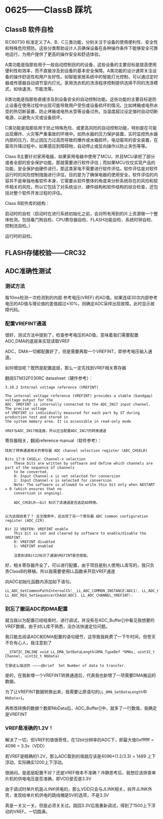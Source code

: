 # 0625——ClassB 踩坑

## ClassB 软件自检

IEC60730 标准定义了A、B、C三类功能，分别关注于设备的使用便利性、安全性和特殊危险预防。这些分类帮助设计人员确保设备在各种操作条件下能够安全可靠地运行，为用户提供了更高的操作安全和舒适体验。

A类功能是指那些用于一般自动控制目的的设备，这些设备的主要目标是提高使用便利性和效率，而不直接涉及到设备的基本安全保障。A类功能的设计通常关注设备的操作舒适性和用户友好性。如智能家居系统中的智能灯光控制，可以通过定时器或传感器自动调节室内灯光。家用洗衣机的洗涤程序控制提供选择不同的洗涤模式，如快速洗、节能洗等。

B类功能是指那些直接涉及到设备安全的自动控制功能。这些功能的主要目标是防止设备在使用过程中出现可能导致用户受伤或设备损坏的情况。比如烤箱或电热水壶的热切断装置，防止烤箱或电热水壶等设备过热，当温度超过设定值时自动切断电源，以避免火灾或设备损坏。

C类功能是指那些用于防止特殊危险、或更高风险的自动控制功能，特别是在可能出现爆炸、火灾等严重事故的环境中。如热水器的压力保护装置，实时监控热水器内部的压力，防止因压力过高而导致的爆炸或水箱损坏。电动窗帘的安全装置，在窗帘升降过程中，如果感应到障碍物，自动停止或反向操作以防止夹伤等等。

Class B主要针对家用电器，如果家用电器中使用了MCU，并且MCU承担了部分或者全部的安全保护功能，那就需要进行软件评估；而如果MCU仅仅实现产品的功能，安全保护由硬件进行，那这类家电不需要进行软件评估。软件评估是对软件运行时的风险控制措施进行评估，目的是为了确保电器的使用安全。软件评估的内容并不是单独地看软件本身，它需要从软件整体的角度来分析系统存在的风险和软件相关的风险，所以它包括了对系统设计、硬件结构和软件结构的综合检查，还包括对整个软件开发过程的评估。

Class B软件库的结构：

启动时的自检（启动时在进行系统初始化之前，会对所有用到的片上资源做一个整体检测，包括看门狗自检、CPU寄存器自检、FLASH功能自检、系统时钟自检、控制流自检。）

运行时的自检。

## FLASH存储校验——CRC32

## ADC准确性测试

### 测试方法

每10ms检测一次检测到的内部 参考电压(VREF) 的AD值。如果连续30次内部参考电压的AD值与理论值的差值超过±10%，则确定ADC采样出现故障。此时显示故障代码。

### 配置VREFINT通道

很好，测试方法中提到了，检查参考电压的AD值，意味着我们需要配置ADC,DMA的底层来实现读取VREF

ADC，DMA一切都配置好了，但是需要再取一个VREFINT，即参考电压输入通道。

如何增加呢？既然是配置底层，那么一定先找到VREF相关寄存器

翻阅STM32F030RC datasheet（硬件参考）：

    3.10.2 Internal voltage reference (VREFINT)

    The internal voltage reference (VREFINT) provides a stable (bandgap) voltage output for the 
    ADC. VREFINT is internally connected to the ADC_IN17 input channel. The precise voltage 
    of VREFINT is individually measured for each part by ST during production test and stored in 
    the system memory area. It is accessible in read-only mode

    VREF与ADC_IN17相连接，所以应当配置ADC_IN17的转换通道

寄存器相关，翻阅reference manual（软件参考）：

    找到了转换通道相关的寄存器 ADC channel selection register (ADC_CHSELR)
    
    Bits 17:0 CHSELx: Channel-x selection
        These bits are written by software and define which channels are part of the sequence of channels 
        to be converted. 
        0: Input Channel-x is not selected for conversion
        1: Input Channel-x is selected for conversion
        Note: The software is allowed to write this bit only when ADSTART = 0 (which ensures that no 
        conversion is ongoing).

        ADC_CHSELR——bit 标识了该通道是否选定AD转换。


    以为这就结束了？ 全文搜索中，还出现了另一个寄存器 ADC common configuration register (ADC_CCR)

    Bit 22 VREFEN: VREFINT enable
        This bit is set and cleared by software to enable/disable the VREFINT.
        0: VREFINT disabled
        1: VREFINT enabled

        注意到该Bit22标识了通道VREFINT是否使能。

好，相关寄存器齐全了，可以进行配置，由于项目是别人使用LL库写的，我只负责ClassB的移植。所以我需要使用LL函数来开启VREF通道

向ADC初始化函数内添加如下语句。

```c
LL_ADC_SetCommonPathInternalCh(__LL_ADC_COMMON_INSTANCE(ADC1), LL_ADC_PATH_INTERNAL_VREFINT);
LL_ADC_REG_SetSequencerChAdd(ADC1, LL_ADC_CHANNEL_VREFINT);
```

### 别忘了搬运ADC的DMA配置

就当我以为配置已经结束时，进行调试，并没有在ADC_Buffer[]中看见我想要的VREF数据，由于对LL库不熟悉，没办法快速定位问题。

我只能去阅读ADC和DMA配置的语句细节，这导致我耗费了一下午时间，但苍天不负有心人，我注意到了

    __STATIC_INLINE void LL_DMA_SetDataLength(DMA_TypeDef *DMAx, uint32_t Channel, uint32_t NbData)

    它是这么描述的 ————@brief  Set Number of data to transfer.

是的，在我新增一个VREFINT转换通道后，代表我也新增了一项需要DMA搬运的数据。

为了让VREFINT数据转换出来，我需要让原语句的`LL_DMA_SetDataLength`中`NbData+1`。

再修改转换的数据个数即NbData后，ADC_Buffer[]中，就多了一行数值，我确定是VREFINT

### VREF是准确的1.2V！

解决了一切，但VREF的值很奇怪，在12bit分辨率的ADC下，即最大值0xffffff = 4096 = 3.3v（VDD）

若VREF是精确的1.2V，那么ADC取到的值就应该是4096*(1.2/3.3) = 1489 上下浮动，实际确实1200上下浮动。

很纳闷，是底层配置不对？还是VREF根本不准确？冷静思考后，我想应该排查单片机的供电电压是否准确，即VDD是否是3.3V

由于调试时单片机是JLINK供电的，那么VDD只会与JLINK相关，拆开JLINK外壳，发现给单片机供电的跳线帽是5V的选项，不是3.3V

真是一关又一关。但是必须关关过。跳回3.3V后我重新调试，得到了1500上下浮动的VREF。一切圆满。